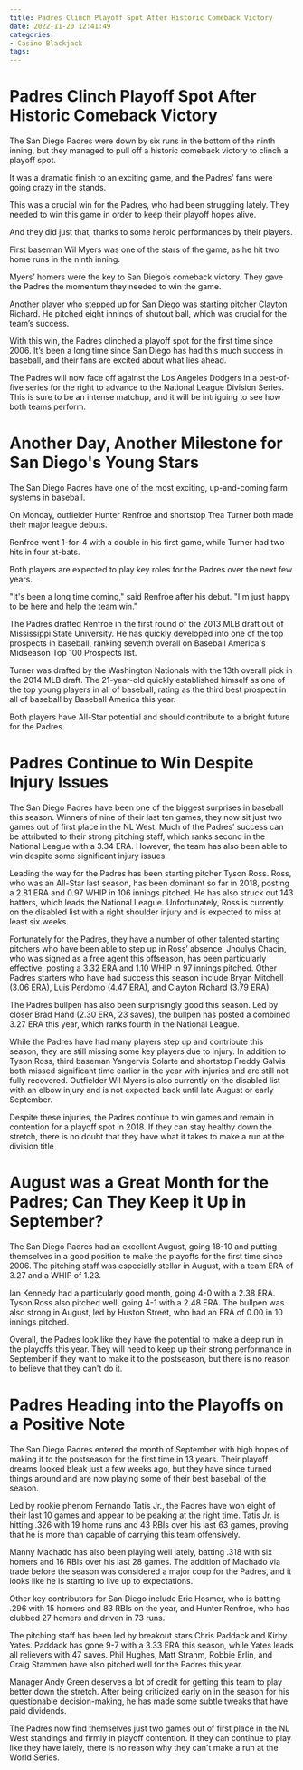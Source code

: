 ```yaml
---
title: Padres Clinch Playoff Spot After Historic Comeback Victory
date: 2022-11-20 12:41:49
categories:
- Casino Blackjack
tags:
---
```



#  Padres Clinch Playoff Spot After Historic Comeback Victory

The San Diego Padres were down by six runs in the bottom of the ninth inning, but they managed to pull off a historic comeback victory to clinch a playoff spot.

It was a dramatic finish to an exciting game, and the Padres’ fans were going crazy in the stands.

This was a crucial win for the Padres, who had been struggling lately. They needed to win this game in order to keep their playoff hopes alive.

And they did just that, thanks to some heroic performances by their players.

First baseman Wil Myers was one of the stars of the game, as he hit two home runs in the ninth inning.

Myers’ homers were the key to San Diego’s comeback victory. They gave the Padres the momentum they needed to win the game.

Another player who stepped up for San Diego was starting pitcher Clayton Richard. He pitched eight innings of shutout ball, which was crucial for the team’s success.

With this win, the Padres clinched a playoff spot for the first time since 2006. It’s been a long time since San Diego has had this much success in baseball, and their fans are excited about what lies ahead.

The Padres will now face off against the Los Angeles Dodgers in a best-of-five series for the right to advance to the National League Division Series. This is sure to be an intense matchup, and it will be intriguing to see how both teams perform.

#  Another Day, Another Milestone for San Diego's Young Stars

The San Diego Padres have one of the most exciting, up-and-coming farm systems in baseball.

On Monday, outfielder Hunter Renfroe and shortstop Trea Turner both made their major league debuts.

Renfroe went 1-for-4 with a double in his first game, while Turner had two hits in four at-bats.

Both players are expected to play key roles for the Padres over the next few years.

"It's been a long time coming," said Renfroe after his debut. "I'm just happy to be here and help the team win."

The Padres drafted Renfroe in the first round of the 2013 MLB draft out of Mississippi State University. He has quickly developed into one of the top prospects in baseball, ranking seventh overall on Baseball America's Midseason Top 100 Prospects list.

Turner was drafted by the Washington Nationals with the 13th overall pick in the 2014 MLB draft. The 21-year-old quickly established himself as one of the top young players in all of baseball, rating as the third best prospect in all of baseball by Baseball America this year.

Both players have All-Star potential and should contribute to a bright future for the Padres.

#  Padres Continue to Win Despite Injury Issues

The San Diego Padres have been one of the biggest surprises in baseball this season. Winners of nine of their last ten games, they now sit just two games out of first place in the NL West. Much of the Padres’ success can be attributed to their strong pitching staff, which ranks second in the National League with a 3.34 ERA. However, the team has also been able to win despite some significant injury issues.

Leading the way for the Padres has been starting pitcher Tyson Ross. Ross, who was an All-Star last season, has been dominant so far in 2018, posting a 2.81 ERA and 0.97 WHIP in 106 innings pitched. He has also struck out 143 batters, which leads the National League. Unfortunately, Ross is currently on the disabled list with a right shoulder injury and is expected to miss at least six weeks.

Fortunately for the Padres, they have a number of other talented starting pitchers who have been able to step up in Ross’ absence. Jhoulys Chacin, who was signed as a free agent this offseason, has been particularly effective, posting a 3.32 ERA and 1.10 WHIP in 97 innings pitched. Other Padres starters who have had success this season include Bryan Mitchell (3.06 ERA), Luis Perdomo (4.47 ERA), and Clayton Richard (3.79 ERA).

The Padres bullpen has also been surprisingly good this season. Led by closer Brad Hand (2.30 ERA, 23 saves), the bullpen has posted a combined 3.27 ERA this year, which ranks fourth in the National League.

While the Padres have had many players step up and contribute this season, they are still missing some key players due to injury. In addition to Tyson Ross, third baseman Yangervis Solarte and shortstop Freddy Galvis both missed significant time earlier in the year with injuries and are still not fully recovered. Outfielder Wil Myers is also currently on the disabled list with an elbow injury and is not expected back until late August or early September.

Despite these injuries, the Padres continue to win games and remain in contention for a playoff spot in 2018. If they can stay healthy down the stretch, there is no doubt that they have what it takes to make a run at the division title

#  August was a Great Month for the Padres; Can They Keep it Up in September?

The San Diego Padres had an excellent August, going 18-10 and putting themselves in a good position to make the playoffs for the first time since 2006. The pitching staff was especially stellar in August, with a team ERA of 3.27 and a WHIP of 1.23.

Ian Kennedy had a particularly good month, going 4-0 with a 2.38 ERA. Tyson Ross also pitched well, going 4-1 with a 2.48 ERA. The bullpen was also strong in August, led by Huston Street, who had an ERA of 0.00 in 10 innings pitched.

Overall, the Padres look like they have the potential to make a deep run in the playoffs this year. They will need to keep up their strong performance in September if they want to make it to the postseason, but there is no reason to believe that they can't do it.

#  Padres Heading into the Playoffs on a Positive Note

The San Diego Padres entered the month of September with high hopes of making it to the postseason for the first time in 13 years. Their playoff dreams looked bleak just a few weeks ago, but they have since turned things around and are now playing some of their best baseball of the season.

Led by rookie phenom Fernando Tatis Jr., the Padres have won eight of their last 10 games and appear to be peaking at the right time. Tatis Jr. is hitting .326 with 19 home runs and 43 RBIs over his last 63 games, proving that he is more than capable of carrying this team offensively.

Manny Machado has also been playing well lately, batting .318 with six homers and 16 RBIs over his last 28 games. The addition of Machado via trade before the season was considered a major coup for the Padres, and it looks like he is starting to live up to expectations.

Other key contributors for San Diego include Eric Hosmer, who is batting .296 with 15 homers and 83 RBIs on the year, and Hunter Renfroe, who has clubbed 27 homers and driven in 73 runs.

The pitching staff has been led by breakout stars Chris Paddack and Kirby Yates. Paddack has gone 9-7 with a 3.33 ERA this season, while Yates leads all relievers with 47 saves. Phil Hughes, Matt Strahm, Robbie Erlin, and Craig Stammen have also pitched well for the Padres this year.

Manager Andy Green deserves a lot of credit for getting this team to play better down the stretch. After being criticized early on in the season for his questionable decision-making, he has made some subtle tweaks that have paid dividends.

The Padres now find themselves just two games out of first place in the NL West standings and firmly in playoff contention. If they can continue to play like they have lately, there is no reason why they can't make a run at the World Series.